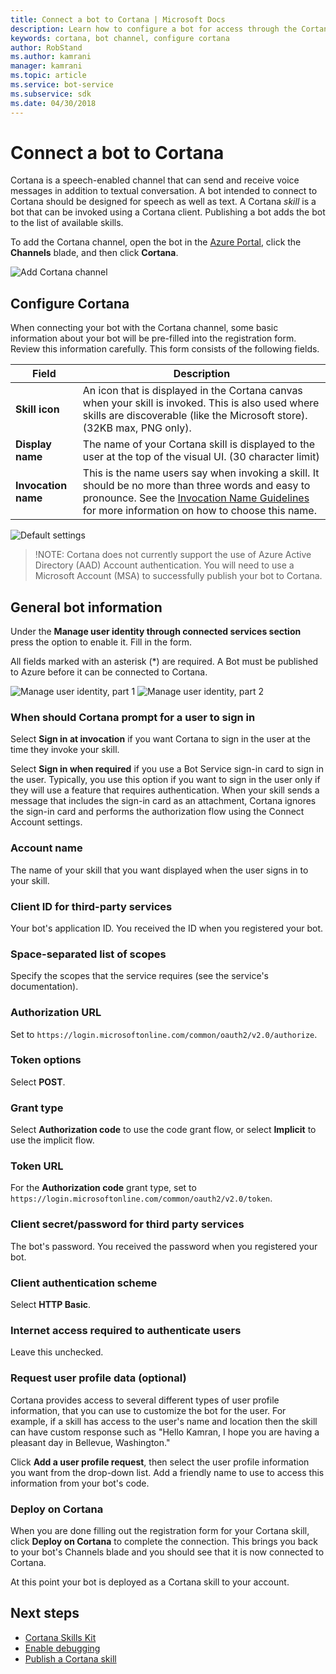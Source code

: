 ```yaml
---
title: Connect a bot to Cortana | Microsoft Docs
description: Learn how to configure a bot for access through the Cortana interface.
keywords: cortana, bot channel, configure cortana
author: RobStand
ms.author: kamrani
manager: kamrani
ms.topic: article
ms.service: bot-service
ms.subservice: sdk
ms.date: 04/30/2018
---
```

# Connect a bot to Cortana

Cortana is a speech-enabled channel that can send and receive voice messages in addition to textual conversation. A bot intended to connect to Cortana should be designed for speech as well as text. A Cortana *skill* is a bot that can be invoked using a Cortana client. Publishing a bot adds the bot to the list of available skills.

To add the Cortana channel, open the bot in the [Azure Portal](https://portal.azure.com/), click the **Channels** blade, and then click **Cortana**.

![Add Cortana channel](~/media/channels/cortana-addchannel.png)

## Configure Cortana

When connecting your bot with the Cortana channel, some basic information about your bot will be pre-filled into the registration form. Review this information carefully. This form consists of the following fields.

| Field | Description |
|------|------|
| **Skill icon** | An icon that is displayed in the Cortana canvas when your skill is invoked. This is also used where skills are discoverable (like the Microsoft store). (32KB max, PNG only).|
| **Display name** | The name of your Cortana skill is displayed to the user at the top of the visual UI. (30 character limit) |
| **Invocation name** | This is the name users say when invoking a skill. It should be no more than three words and easy to pronounce. See the [Invocation Name Guidelines][invocation] for more information on how to choose this name.|

![Default settings](~/media/channels/cortana-defaultsettings.png)

>!NOTE: Cortana does not currently support the use of Azure Active Directory (AAD) Account authentication. You will need to use a Microsoft Account (MSA) to successfully publish your bot to Cortana.

## General bot information

Under the **Manage user identity through connected services section** press the option to enable it. Fill in the form.

All fields marked with an asterisk (*) are required. A Bot must be published to Azure before it can be connected to Cortana.

![Manage user identity, part 1](~/media/channels/cortana-manageidentity-1.png)
![Manage user identity, part 2](~/media/channels/cortana-manageidentity-2.png)

### When should Cortana prompt for a user to sign in

Select **Sign in at invocation** if you want Cortana to sign in the user at the time they invoke your skill.

Select **Sign in when required** if you use a Bot Service sign-in card to sign in the user. Typically, you use this option if you want to sign in the user only if they will use a feature that requires authentication. When your skill sends a message that includes the sign-in card as an attachment, Cortana ignores the sign-in card and performs the authorization flow using the Connect Account settings.

### Account name

The name of your skill that you want displayed when the user signs in to your skill.

### Client ID for third-party services

Your bot's application ID. You received the ID when you registered your bot.

### Space-separated list of scopes

Specify the scopes that the service requires (see the service's documentation).

### Authorization URL

Set to `https://login.microsoftonline.com/common/oauth2/v2.0/authorize`.

### Token options

Select **POST**.

### Grant type

Select **Authorization code** to use the code grant flow, or select **Implicit** to use the implicit flow.

### Token URL

For the **Authorization code** grant type, set to `https://login.microsoftonline.com/common/oauth2/v2.0/token`.

### Client secret/password for third party services

The bot's password. You received the password when you registered your bot.

### Client authentication scheme

Select **HTTP Basic**.

### Internet access required to authenticate users

Leave this unchecked.

### Request user profile data (optional)

Cortana provides access to several different types of user profile information, that you can use to customize the bot for the user. For example, if a skill has access to the user's name and location then the skill can have custom response such as "Hello Kamran, I hope you are having a pleasant day in Bellevue, Washington."

Click **Add a user profile request**, then select the user profile information you want from the drop-down list. Add a friendly name to use to access this information from your bot's code.

### Deploy on Cortana

When you are done filling out the registration form for your Cortana skill, click **Deploy on Cortana** to complete the connection. This brings you back to your bot's Channels blade and you should see that it is now connected to Cortana.

At this point your bot is deployed as a Cortana skill to your account.

## Next steps

* [Cortana Skills Kit](https://aka.ms/CortanaSkillsKitOverview)
* [Enable debugging](bot-service-debug-cortana-skill.md)
* [Publish a Cortana skill][publish]

[invocation]: https://docs.microsoft.com/cortana/skills/cortana-invocation-guidelines
[publish]: https://docs.microsoft.com/cortana/skills/publish-skill
[CortanaEntity]: https://aka.ms/lgvcto
